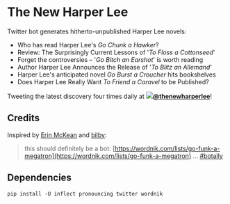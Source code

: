 # The New Harper Lee

Twitter bot generates hitherto-unpublished Harper Lee novels:

 * Who has read Harper Lee's *Go Chunk a Hawker*?
 * Review: The Surprisingly Current Lessons of '*To Floss a Cottonseed*'
 * Forget the controversies – '*Go Bitch an Earshot*' is worth reading
 * Author Harper Lee Announces the Release of '*To Blitz an Allemand*'
 * Harper Lee's anticipated novel *Go Burst a Croucher* hits bookshelves
 * Does Harper Lee Really Want *To Friend a Caravel* to be Published?

Tweeting the latest discovery four times daily at **[![](https://abs.twimg.com/favicons/favicon.ico)@thenewharperlee](https://twitter.com/thenewharperlee)**!

## Credits

Inspired by [Erin McKean](https://twitter.com/emckean/status/619522225318707200) and [bilby](https://wordnik.com/users/bilby):

> this should definitely be a bot: [https://wordnik.com/lists/go-funk-a-megatron](https://wordnik.com/lists/go-funk-a-megatron) … [#botally](https://twitter.com/hashtag/botally?src=hash)

## Dependencies

```
pip install -U inflect pronouncing twitter wordnik
```
